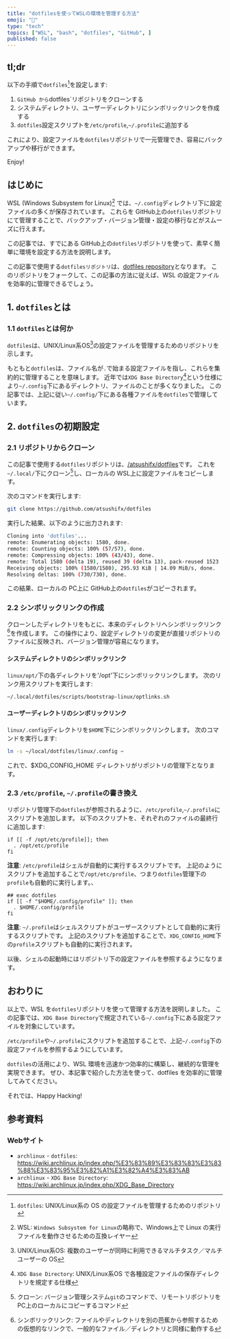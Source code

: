 ```yaml
---
title: "dotfilesを使ってWSLの環境を管理する方法"
emoji: "🐧"
type: "tech"
topics: ["WSL", "bash", "dotfiles", "GitHub", ]
published: false
---
```


## tl;dr

以下の手順で`dotfiles`[^1]を設定します:

1. `GitHub から`dotfiles`リポジトリをクローンする
2. システムディレクトリ、ユーザーディレクトリにシンボリックリンクを作成する
3. `dotfiles`設定スクリプトを`/etc/profile`,`~/.profile`に追加する

これにより、設定ファイルを`dotfiles`リポジトリで一元管理でき、容易にバックアップや移行ができます。

Enjoy!

## はじめに

WSL (Windows Subsystem for Linux)[^2] では、`~/.config`ディレクトリ下に設定ファイルの多くが保存されています。
これらを GitHub上の`dotfiles`リポジトリにて管理することで、バックアップ・バージョン管理・設定の移行などがスムーズに行えます。

この記事では、すでにある GitHub上の`dotfiles`リポジトリを使って、素早く簡単に環境を設定する方法を説明します。

この記事で使用する`dotfilesリポジトリ`は、[dotfiles repository](https://github.com/atsushifx/dotfiles)となります。
このリポジトリをフォークして、この記事の方法に従えば、WSL の設定ファイルを効率的に管理できるでしょう。

## 1. `dotfiles`とは

### 1.1 `dotfiles`とは何か

`dotfiles`は、UNIX/Linux系OS[^3]の設定ファイルを管理するためのリポジトリを示します。

もともと`dotfiles`は、ファイル名が`.`で始まる設定ファイルを指し、これらを集約的に管理することを意味します。
近年では`XDG Base Directory`[^4]という仕様により`~/.config`下にあるディレクトリ、ファイルのことが多くなりました。
この記事では、上記に従い`~/.config/`下にある各種ファイルを`dotfiles`で管理しています。

## 2. `dotfiles`の初期設定

### 2.1 リポジトリからクローン

この記事で使用する`dotfiles`リポジトリは、[/atsushifx/dotfiles](https://github.com/atsushifx/dotfiles)です。
これを`~/.local/`下にクローン[^5]し、ローカルの WSL上に設定ファイルをコピーします。

次のコマンドを実行します:

```bash
git clone https://github.com/atsushifx/dotfiles
```

実行した結果、以下のように出力されます:

```bash
Cloning into 'dotfiles'...
remote: Enumerating objects: 1580, done.
remote: Counting objects: 100% (57/57), done.
remote: Compressing objects: 100% (43/43), done.
remote: Total 1580 (delta 19), reused 39 (delta 13), pack-reused 1523
Receiving objects: 100% (1580/1580), 295.93 KiB | 14.09 MiB/s, done.
Resolving deltas: 100% (730/730), done.
```

この結果、ローカルの PC上に GitHub上の`dotfiles`がコピーされます。

### 2.2 シンボリックリンクの作成

クローンしたディレクトリをもとに、本来のディレクトリへシンボリックリンク[^6]を作成します。
この操作により、設定ディレクトリの変更が直接リポジトリのファイルに反映され、バージョン管理が容易になります。

#### システムディレクトリのシンボリックリンク

`linux/opt/`下の各ディレクトリを'/opt'下にシンボリックリンクします。
次のリンク用スクリプトを実行します:

```bash
~/.local/dotfiles/scripts/bootstrap-linux/optlinks.sh
```

#### ユーザーディレクトリのシンボリックリンク

`linux/.config`ディレクトリを`$HOME`下にシンボリックリンクします。
次のコマンドを実行します:

```bash
ln -s ~/local/dotfiles/linux/.config ~
```

これで、$XDG_CONFIG_HOME ディレクトリがリポジトリの管理下となります。

### 2.3 `/etc/profile`, `~/.profile`の書き換え

リポジトリ管理下の`dotfiles`が参照されるように、`/etc/profile`,`~/.profile`にスクリプトを追加します。
以下のスクリプトを、それぞれのファイルの最終行に追加します:

```bash: /etc/profile
if [[ -f /opt/etc/profile]]; then
  . /opt/etc/profile
fi
```

**注意**:
`/etc/profile`はシェルが自動的に実行するスクリプトです。
上記のようにスクリプトを追加することで`/opt/etc/profile`、つまり`dotfiles`管理下の`profile`も自動的に実行します。、

```bash: ~/.profile
## exec dotfiles
if [[ -f "$HOME/.config/profile" ]]; then
  . $HOME/.config/profile
fi
```

**注意**:
`~/.profile`はシェルスクリプトがユーザースクリプトとして自動的に実行するスクリプトです。
上記のスクリプトを追加することで、`XDG_CONFIG_HOME`下の`profile`スクリプトも自動的に実行されます。

以後、シェルの起動時にはリポジトリ下の設定ファイルを参照するようになります。

## おわりに

以上で、WSL を`dotfiles`リポジトリを使って管理する方法を説明しました。
この記事では、`XDG Base Directory`で規定されている`~/.config`下にある設定ファイルを対象にしています。

`/etc/profile`や`~/.profile`にスクリプトを追加することで、上記`~/.config`下の設定ファイルを参照するようにしています。

`dotfiles`の活用により、WSL 環境を迅速かつ効率的に構築し、継続的な管理を実現できます。
ぜひ、本記事で紹介した方法を使って、dotfiles を効率的に管理してみてください。

それでは、Happy Hacking!

## 参考資料

### Webサイト

- `archlinux` - `dotfiles`: <https://wiki.archlinux.jp/index.php/%E3%83%89%E3%83%83%E3%83%88%E3%83%95%E3%82%A1%E3%82%A4%E3%83%AB>
- `archlinux` - `XDG Base Directory`: <https://wiki.archlinux.jp/index.php/XDG_Base_Directory>

[^1]: `dotfiles`: UNIX/Linux系の OS の設定ファイルを管理するためのリポジトリ
[^2]: WSL: `Windows Subsystem for Linux`の略称で、Windows上で Linux の実行ファイルを動作させるための互換レイヤー
[^3]: UNIX/Linux系OS: 複数のユーザーが同時に利用できるマルチタスク／マルチユーザーの OS
[^4]: `XDG Base Directory`: UNIX/Linux系OS で各種設定ファイルの保存ディレクトリを規定する仕様
[^5]: クローン: バージョン管理システム`git`のコマンドで、リモートリポジトリを PC上のローカルにコピーするコマンド
[^6]: シンボリックリンク: ファイルやディレクトリを別の芭蕉から参照するための仮想的なリンクで、一般的なファイル／ディレクトリと同様に動作する
